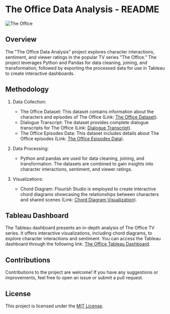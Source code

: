 # The Office Data Analysis - README

![The Office](https://upload.wikimedia.org/wikipedia/commons/thumb/c/cd/The_Office_Logo.svg/1200px-The_Office_Logo.svg.png)

## Overview
The "The Office Data Analysis" project explores character interactions, sentiment, and viewer ratings in the popular TV series "The Office." The project leverages Python and Pandas for data cleaning, joining, and transformation, followed by exporting the processed data for use in Tableau to create interactive dashboards.

## Methodology
1. Data Collection:
   - The Office Dataset: This dataset contains information about the characters and episodes of The Office (Link: [The Office Dataset](https://www.kaggle.com/datasets/nehaprabhavalkar/the-office-dataset)).
   - Dialogue Transcript: The dataset provides complete dialogue transcripts for The Office (Link: [Dialogue Transcript](https://www.kaggle.com/datasets/nasirkhalid24/the-office-us-complete-dialoguetranscript)).
   - The Office Episodes Data: This dataset includes details about The Office episodes (Link: [The Office Episodes Data](https://www.kaggle.com/datasets/bcruise/the-office-episodes-data)).

2. Data Processing:
   - Python and pandas are used for data cleaning, joining, and transformation. The datasets are combined to gain insights into character interactions, sentiment, and viewer ratings.

3. Visualizations:
   - Chord Diagram: Flourish Studio is employed to create interactive chord diagrams showcasing the relationships between characters and shared scenes (Link: [Chord Diagram Visualization](https://flourish.studio/)).

## Tableau Dashboard
The Tableau dashboard presents an in-depth analysis of The Office TV series. It offers interactive visualizations, including chord diagrams, to explore character interactions and sentiment. You can access the Tableau dashboard through the following link: [The Office Tableau Dashboard](https://public.tableau.com/app/profile/mikolaj.kasprzyk/viz/TheOfficeDataAnalysis_16905887501520/Home).


## Contributions
Contributions to the project are welcome! If you have any suggestions or improvements, feel free to open an issue or submit a pull request.

## License
This project is licensed under the [MIT License](LICENSE).

